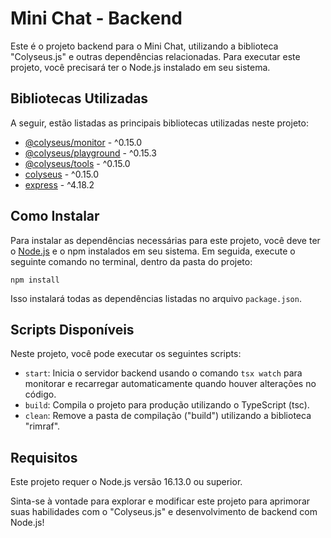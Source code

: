 # Mini Chat - Backend

Este é o projeto backend para o Mini Chat, utilizando a biblioteca "Colyseus.js" e outras dependências relacionadas. Para executar este projeto, você precisará ter o Node.js instalado em seu sistema.

## Bibliotecas Utilizadas

A seguir, estão listadas as principais bibliotecas utilizadas neste projeto:

- [@colyseus/monitor](https://www.npmjs.com/package/@colyseus/monitor) - ^0.15.0
- [@colyseus/playground](https://www.npmjs.com/package/@colyseus/playground) - ^0.15.3
- [@colyseus/tools](https://www.npmjs.com/package/@colyseus/tools) - ^0.15.0
- [colyseus](https://www.npmjs.com/package/colyseus) - ^0.15.0
- [express](https://www.npmjs.com/package/express) - ^4.18.2

## Como Instalar

Para instalar as dependências necessárias para este projeto, você deve ter o [Node.js](https://nodejs.org/) e o npm instalados em seu sistema. Em seguida, execute o seguinte comando no terminal, dentro da pasta do projeto:

```
npm install
```

Isso instalará todas as dependências listadas no arquivo `package.json`.

## Scripts Disponíveis

Neste projeto, você pode executar os seguintes scripts:

- `start`: Inicia o servidor backend usando o comando `tsx watch` para monitorar e recarregar automaticamente quando houver alterações no código.
- `build`: Compila o projeto para produção utilizando o TypeScript (tsc).
- `clean`: Remove a pasta de compilação ("build") utilizando a biblioteca "rimraf".

## Requisitos

Este projeto requer o Node.js versão 16.13.0 ou superior.

Sinta-se à vontade para explorar e modificar este projeto para aprimorar suas habilidades com o "Colyseus.js" e desenvolvimento de backend com Node.js!